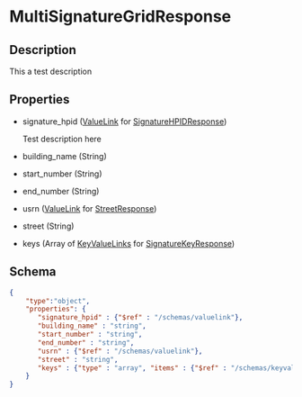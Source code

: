 # MultiSignatureGridResponse
## Description
This a test description
## Properties
- signature_hpid ([ValueLink](ValueLink.md) for [SignatureHPIDResponse](SignatureHPIDResponse.md))

   Test description here
- building_name (String)

   
- start_number (String)

   
- end_number (String)

   
- usrn ([ValueLink](ValueLink.md) for [StreetResponse](StreetResponse.md))

   
- street (String)

   
- keys (Array of [KeyValueLinks](KeyValueLink.md) for [SignatureKeyResponse](SignatureKeyResponse.md))

   

## Schema
```json
{
    "type":"object",
    "properties": {
       "signature_hpid" : {"$ref" : "/schemas/valuelink"},
       "building_name" : "string",
       "start_number" : "string",
       "end_number" : "string",
       "usrn" : {"$ref" : "/schemas/valuelink"},
       "street" : "string",
       "keys" : {"type" : "array", "items" : {"$ref" : "/schemas/keyvaluelink"}}
    }
}
```

